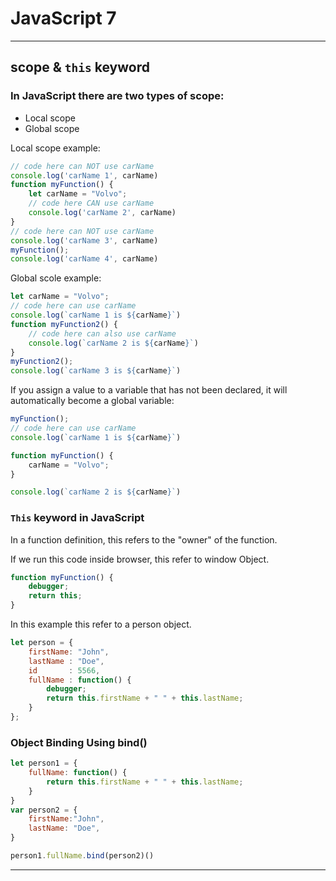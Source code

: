 # JavaScript 7

---

## scope & `this` keyword

### In JavaScript there are two types of scope:

* Local scope
* Global scope

Local scope example:
```js
// code here can NOT use carName
console.log('carName 1', carName)
function myFunction() {
    let carName = "Volvo";
    // code here CAN use carName
    console.log('carName 2', carName)
}
// code here can NOT use carName
console.log('carName 3', carName)
myFunction();
console.log('carName 4', carName)
```


Global scole example:
```js
let carName = "Volvo";
// code here can use carName
console.log(`carName 1 is ${carName}`)
function myFunction2() {
    // code here can also use carName 
    console.log(`carName 2 is ${carName}`)
}
myFunction2();
console.log(`carName 3 is ${carName}`)
```

If you assign a value to a variable that has not been declared, it will automatically become a global variable:
```js
myFunction();
// code here can use carName 
console.log(`carName 1 is ${carName}`)

function myFunction() {
    carName = "Volvo";
}

console.log(`carName 2 is ${carName}`)
```

### `This` keyword in JavaScript

In a function definition, this refers to the "owner" of the function.

If we run this code inside browser, this refer to window Object.

```js
function myFunction() {
    debugger;
    return this;
}
```

In this example this refer to a person object.

```js
let person = {
    firstName: "John",
    lastName : "Doe",
    id       : 5566,
    fullName : function() {
        debugger;
        return this.firstName + " " + this.lastName;
    }
};
```

### Object Binding Using bind()

```js
let person1 = {
    fullName: function() {
        return this.firstName + " " + this.lastName;
    }
}
var person2 = {
    firstName:"John",
    lastName: "Doe",
}

person1.fullName.bind(person2)()
```

---